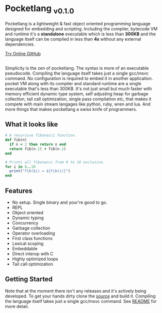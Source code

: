 
<h1 class="text-center">
Pocketlang <sub>v0.1.0</sub>
</h1>

<p class="text-center">
Pocketlang is a lightweight & fast object oriented programming language designed for embedding and
scripting. Including the compiler, bytecode VM and runtime it's a <strong>standalone</strong> executable
which is less than <strong>300KB</strong> and the language itself can be compiled in less than
<strong>4s</strong> without any external dependencies.
</p>

<div class="center">
    <a class="button" target="_blank" href="./try-online.html"> Try Online </a>
    <a class="button" target="_blank" href="https://www.github.com/ThakeeNathees/pocketlang/"> GitHub </a>
</div>

<br>

Simplicity is the zen of pocketlang. The syntax is more of an executable pseudocode. Compiling the language
itself takes just a single gcc/msvc command. No configuration is required to embed it in another application.
pocket VM along with its compiler and standard runtime are a single executable that's less than 300KB. It's not
just small but much faster with memory efficient dynamic type system, self adjusting heap for garbage
collection, tail call optimization, single pass compilation etc, that makes it compete with main stream langages
like python, ruby, wren and lua. And more things that makes pocketlang a swiss knife of programmers.

## What it looks like

```ruby
# A recursive fibonacci function.
def fib(n)
  if n < 2 then return n end
  return fib(n-1) + fib(n-2)
end

# Prints all fibonacci from 0 to 10 exclusive.
for i in 0..10
  print("fib($i) = ${fib(i)}")
end
```

## Features

- No setup. Single binary and your're good to go.
- REPL
- Object oriented
- Dynamic typing
- Concurrency
- Garbage collection
- Operator overloading
- First class functions
- Lexical scoping
- Embeddable
- Direct interop with C
- Highly optimized loops
- Tail call optimization

## Getting Started

Note that at the moment there isn't any releases and it's actively being developed. To get your hands
dirty clone the [source](https://www.github.com/ThakeeNathees/pocketlang/) and build it. Compiling
the language itself takes just a single gcc/msvc command. See [README](https://github.com/ThakeeNathees/pocketlang#readme)
for more detail.

